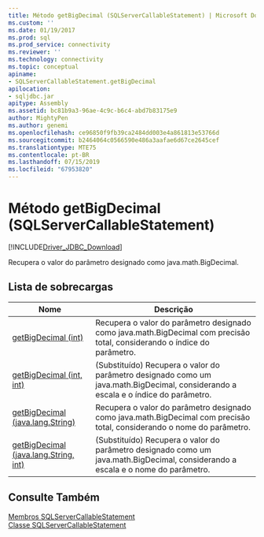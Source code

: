 ```yaml
---
title: Método getBigDecimal (SQLServerCallableStatement) | Microsoft Docs
ms.custom: ''
ms.date: 01/19/2017
ms.prod: sql
ms.prod_service: connectivity
ms.reviewer: ''
ms.technology: connectivity
ms.topic: conceptual
apiname:
- SQLServerCallableStatement.getBigDecimal
apilocation:
- sqljdbc.jar
apitype: Assembly
ms.assetid: bc81b9a3-96ae-4c9c-b6c4-abd7b83175e9
author: MightyPen
ms.author: genemi
ms.openlocfilehash: ce96850f9fb39ca2484dd003e4a861813e53766d
ms.sourcegitcommit: b2464064c0566590e486a3aafae6d67ce2645cef
ms.translationtype: MTE75
ms.contentlocale: pt-BR
ms.lasthandoff: 07/15/2019
ms.locfileid: "67953820"
---
```

# <a name="getbigdecimal-method-sqlservercallablestatement"></a>Método getBigDecimal (SQLServerCallableStatement)
[!INCLUDE[Driver_JDBC_Download](../../../includes/driver_jdbc_download.md)]

  Recupera o valor do parâmetro designado como java.math.BigDecimal.  
  
## <a name="overload-list"></a>Lista de sobrecargas  
  
|Nome|Descrição|  
|----------|-----------------|  
|[getBigDecimal (int)](../../../connect/jdbc/reference/getbigdecimal-method-int.md)|Recupera o valor do parâmetro designado como java.math.BigDecimal com precisão total, considerando o índice do parâmetro.|  
|[getBigDecimal (int, int)](../../../connect/jdbc/reference/getbigdecimal-method-int-int.md)|(Substituído) Recupera o valor do parâmetro designado como um java.math.BigDecimal, considerando a escala e o índice do parâmetro.|  
|[getBigDecimal (java.lang.String)](../../../connect/jdbc/reference/getbigdecimal-method-java-lang-string.md)|Recupera o valor do parâmetro designado como java.math.BigDecimal com precisão total, considerando o nome do parâmetro.|  
|[getBigDecimal (java.lang.String, int)](../../../connect/jdbc/reference/getbigdecimal-method-java-lang-string-int.md)|(Substituído) Recupera o valor do parâmetro designado como um java.math.BigDecimal, considerando a escala e o nome do parâmetro.|  
  
## <a name="see-also"></a>Consulte Também  
 [Membros SQLServerCallableStatement](../../../connect/jdbc/reference/sqlservercallablestatement-members.md)   
 [Classe SQLServerCallableStatement](../../../connect/jdbc/reference/sqlservercallablestatement-class.md)  
  
  
